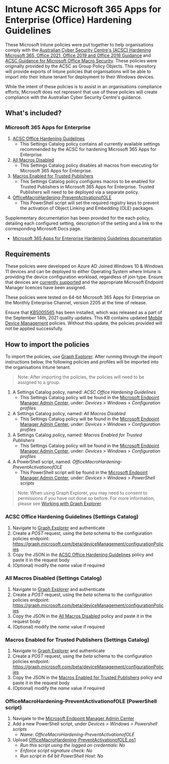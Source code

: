 # Intune ACSC Microsoft 365 Apps for Enterprise (Office) Hardening Guidelines

These Microsoft Intune policies were put together to help organisations comply with the [Australian Cyber Security Centre's (ACSC) Hardening Microsoft 365, Office 2021, Office 2019 and Office 2016 Guidance](https://www.cyber.gov.au/acsc/view-all-content/publications/hardening-microsoft-365-office-2021-office-2019-and-office-2016) and [ACSC Guidance for Microsoft Office Macro Security](https://www.cyber.gov.au/acsc/view-all-content/publications/microsoft-office-macro-security). These policies were originally provided by the ACSC as Group Policy Objects. This repository will provide exports of Intune policies that organisations will be able to import into their Intune tenant for deployment to their Windows devices. 

While the intent of these policies is to assist in an organisations compliance efforts, Microsoft does not represent that use of these policies will create compliance with the Australian Cyber Security Centre's guidance.

## What's included?

### Microsoft 365 Apps for Enterprise

1. [ACSC Office Hardening Guidelines](policies/ACSC%20Office%20Hardening%20Guidelines.json)
    - This Settings Catalog policy contains all currently available settings recommended by the ACSC for hardening Microsoft 365 Apps for Enterprise. 
2. [All Macros Disabled](policies/All%20Macros%20Disabled.json)
    - This Settings Catalog policy disables all macros from executing for Microsoft 365 Apps for Enterprise. 
3. [Macros Enabled for Trusted Publishers](policies/Macros%20Enabled%20for%20Trusted%20Publishers.json)
    - This Settings Catalog policy configures macros to be enabled for Trusted Publishers in Microsoft 365 Apps for Enterprise. Trusted Publishers will need to be deployed via a separate policy.
4. [OfficeMacroHardening-PreventActivationofOLE](scripts/OfficeMacroHardening-PreventActivationofOLE.ps1)
    - This PowerShell script will set the required registry keys to prevent the activation of Object Linking and Embedding (OLE) packages.

Supplementary documentation has been provided for the each policy, detailing each configured setting, description of the setting and a link to the corresponding Microsoft Docs page. 
- [Microsoft 365 Apps for Enterprise Hardening Guidelines documentation](docs)

## Requirements

These policies were developed on Azure AD Joined Windows 10 & Windows 11 devices and can be deployed to either Operating System where Intune is providing the device configuration workload, regardless of join type.  Ensure that devices are [currently supported](https://docs.microsoft.com/en-us/windows/release-health/supported-versions-windows-client) and the appropriate Microsoft Endpoint Manager licences have been assigned.

These policies were tested on 64-bit Microsoft 365 Apps for Enterprise on the Monthly Enterprise Channel, version 2205 at the time of release.

Ensure that [KB5005565](https://support.microsoft.com/en-us/topic/september-14-2021-kb5005565-os-builds-19041-1237-19042-1237-and-19043-1237-292cf8ed-f97b-4cd8-9883-32b71e3e6b44) has been installed, which was released as a part of the September 14th, 2021 quality updates. This KB contains updated [Mobile Device Management](https://techcommunity.microsoft.com/t5/intune-customer-success/the-latest-in-group-policy-settings-parity-in-mobile-device/ba-p/2269167) policies. Without this update, the policies provided will not be applied successfully.

## How to import the policies

To import the policies, use [Graph Explorer](https://aka.ms/ge).
After running through the import instructions below, the following policies and profiles will be imported into the organisations Intune tenant. 
>Note: After importing the policies, the policies will need to be assigned to a group.
1. A Settings Catalog policy, named: *ACSC Office Hardening Guidelines*
    - This Settings Catalog policy will be found in the [Microsoft Endpoint Manager Admin Center](https://aka.ms/memac), under: *Devices > Windows > Configuration profiles*
2. A Settings Catalog policy, named: *All Macros Disabled*
    - This Settings Catalog policy will be found in the [Microsoft Endpoint Manager Admin Center](https://aka.ms/memac), under: *Devices > Windows > Configuration profiles*
3. A Settings Catalog policy, named: *Macros Enabled for Trusted Publishers*
    - This Settings Catalog policy will be found in the [Microsoft Endpoint Manager Admin Center](https://aka.ms/memac), under: *Devices > Windows > Configuration profiles*    
4. A PowerShell script, named: *OfficeMacroHardening-PreventActivationofOLE*
    - This PowerShell script will be found in the [Microsoft Endpoint Manager Admin Center](https://aka.ms/memac), under: *Devices > Windows > PowerShell scripts*

>Note: When using Graph Explorer, you may need to consent to permissions if you have not done so before. For more information, please see [Working with Graph Explorer](https://docs.microsoft.com/en-us/graph/graph-explorer/graph-explorer-features).

### ACSC Office Hardening Guidelines (Settings Catalog)

1. Navigate to [Graph Explorer](https://aka.ms/ge) and authenticate
2. Create a *POST* request, using the *beta* schema to the configuration policies endpoint: https://graph.microsoft.com/beta/deviceManagement/configurationPolicies
3. Copy the JSON in the [ACSC Office Hardening Guidelines](policies/ACSC%20Office%20Hardening%20Guidelines.json) policy and paste it in the request body
4. (Optional) modify the *name* value if required

### All Macros Disabled (Settings Catalog)

1. Navigate to [Graph Explorer](https://aka.ms/ge) and authenticate
2. Create a *POST* request, using the *beta* schema to the configuration policies endpoint: https://graph.microsoft.com/beta/deviceManagement/configurationPolicies
3. Copy the JSON in the [All Macros Disabled](policies/All%20Macros%20Disabled.json) policy and paste it in the request body
4. (Optional) modify the *name* value if required

### Macros Enabled for Trusted Publishers (Settings Catalog)

1. Navigate to [Graph Explorer](https://aka.ms/ge) and authenticate
2. Create a *POST* request, using the *beta* schema to the configuration policies endpoint: https://graph.microsoft.com/beta/deviceManagement/configurationPolicies
3. Copy the JSON in the [Macros Enabled for Trusted Publishers](policies/Macros%20Enabled%20for%20Trusted%20Publishers.json) policy and paste it in the request body
4. (Optional) modify the *name* value if required

### OfficeMacroHardening-PreventActivationofOLE (PowerShell script)

1. Navigate to the [Microsoft Endpoint Manager Admin Center](https://aka.ms/memac)
2. Add a new PowerShell script, under *Devices > Windows > Powershell scripts*
    * *Name*: *OfficeMacroHardening-PreventActivationofOLE*
3. Upload [OfficeMacroHardening-PreventActivationofOLE.ps1](scripts/OfficeMacroHardening-PreventActivationofOLE.ps1)
    * *Run this script using the logged on credentials*: *No*
    * *Enforce script signature check*: *No*
    * *Run script in 64 bit PowerShell Host*: *No*